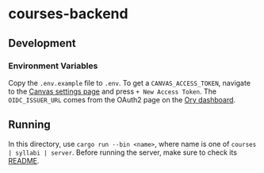 # courses-backend

## Development

### Environment Variables

Copy the `.env.example` file to `.env`. To get a `CANVAS_ACCESS_TOKEN`, navigate to the [Canvas settings page](https://canvas.cmu.edu/profile/settings) and press `+ New Access Token`. The `OIDC_ISSUER_URL` comes from the OAuth2 page on the [Ory dashboard](https://console.ory.sh/projects/).

## Running

In this directory, use `cargo run --bin <name>`, where name is one of `courses | syllabi | server`. Before running the server, make sure to check its [README](./crates/server/README.md).
